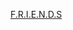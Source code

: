 [F.R.I.E.N.D.S](https://www.google.com/url?sa=t&rct=j&q=&esrc=s&source=web&cd=1&cad=rja&uact=8&ved=2ahUKEwit443xxLDlAhUZfSsKHRVlB-cQFjAAegQIARAB&url=http%3A%2F%2F37.156.146.163%2FPUB%2FTMP%2FFriends%2FS1%2F&usg=AOvVaw32etKGfXhNYM1Esu-l0BDX)
